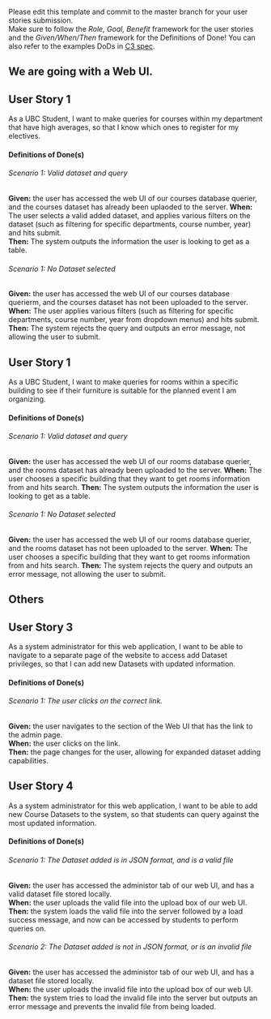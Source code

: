 Please edit this template and commit to the master branch for your user stories submission.   
Make sure to follow the *Role, Goal, Benefit* framework for the user stories and the *Given/When/Then* framework for the Definitions of Done! You can also refer to the examples DoDs in [C3 spec](https://sites.google.com/view/ubc-cpsc310-21w2-intro-to-se/project/checkpoint-3).

## We are going with a Web UI.

## User Story 1
As a UBC Student, I want to make queries for courses within my department that have high averages, so that I know which ones to register for my electives.


#### Definitions of Done(s)

###### Scenario 1: Valid dataset and query
**Given:** the user has accessed the web UI of our courses database querier, and the courses dataset has already been uplaoded to the server.
**When:** The user selects a valid added dataset, and applies various filters on the dataset (such as filtering for specific departments, course number, year) and hits submit.  
**Then:** The system outputs the information the user is looking to get as a table.  

###### Scenario 1: No Dataset selected
**Given:** the user has accessed the web UI of our courses database querierm, and the courses dataset has not been uploaded to the server.
**When:** The user applies various filters (such as filtering for specific departments, course number, year from dropdown menus) and hits submit.
**Then:** The system rejects the query and outputs an error message, not allowing the user to submit.  

## User Story 1
As a UBC Student, I want to make queries for rooms within a specific building to see if their furniture is suitable for the planned event I am organizing.


#### Definitions of Done(s)

###### Scenario 1: Valid dataset and query
**Given:** the user has accessed the web UI of our rooms database querier, and the rooms dataset has already been uploaded to the server.
**When:** The user chooses a specific building that they want to get rooms information from and hits search.
**Then:** The system outputs the information the user is looking to get as a table.  

###### Scenario 1: No Dataset selected
**Given:** the user has accessed the web UI of our rooms database querier, and the rooms dataset has not been uploaded to the server. 
**When:** The user chooses a specific building that they want to get rooms information from and hits search.
**Then:** The system rejects the query and outputs an error message, not allowing the user to submit.  

## Others

## User Story 3
As a system administrator for this web application, I want to be able to navigate to a separate page of the website to access add Dataset privileges, so that I can add new Datasets with updated information.  


#### Definitions of Done(s)
###### Scenario 1: The user clicks on the correct link. 
**Given:** the user navigates to the section of the Web UI that has the link to the admin page.  
**When:** the user clicks on the link.  
**Then:** the page changes for the user, allowing for expanded dataset adding capabilities.  


## User Story 4
As a system administrator for this web application, I want to be able to add new Course Datasets to the system, so that students can query against the most updated information.  


#### Definitions of Done(s)
###### Scenario 1: The Dataset added is in JSON format, and is a valid file 
**Given:** the user has accessed the administor tab of our web UI, and has a valid dataset file stored locally.  
**When:** the user uploads the valid file into the upload box of our web UI.  
**Then:** the system loads the valid file into the server followed by a load success message, and now can be accessed by students to perform queries on.  

###### Scenario 2: The Dataset added is not in JSON format, or is an invalid file
**Given:** the user has accessed the administor tab of our web UI, and has a dataset file stored locally.  
**When:** the user uploads the invalid file into the upload box of our web UI.  
**Then:** the system tries to load the invalid file into the server but outputs an error message and prevents the invalid file from being loaded.  

